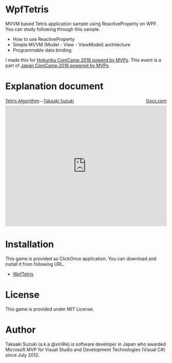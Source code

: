 # WpfTetris

MVVM based Tetris application sample using ReactiveProperty on WPF. You can study following through this sample.

* How to use ReactiveProperty
* Simple MVVM (Model - View - ViewModel) architecture
* Programmable data binding

I made this for [Hokuriku ComCamp 2016 powerd by MVPs](http://hokurikucomcamp.connpass.com/event/23628/).
This event is a part of [Japan ComCamp 2016 powered by MVPs](https://technet.microsoft.com/ja-jp/mt637807).



# Explanation document

<div style="width: 608px; max-width: 100%; margin-bottom:5px;"><a href="https://docs.com/xin9le/7952/tetris-algorithm?c=jAeeUb" title="Tetris Algorithm" target="_blank" style="font-family: 'Segoe UI'">Tetris Algorithm</a><span style="font-family: 'Segoe UI Light'">—</span><a href="https://docs.com/xin9le" target="_blank" style="font-family: 'Segoe UI'">Takaaki Suzuki</a><a style="float: right; font-family: 'Segoe UI'" href="https://docs.com/xin9le/7952/tetris-algorithm?c=jAeeUb" target="_blank">Docs.com</a></div><iframe src="https://docs.com/d/embed/D25194623-6358-2744-4120-001198989018%7eM6e212294-6895-8c92-323d-377eb21dfba2" frameborder="0" scrolling="no" width="608px" height="376px" style="max-width:100%" allowfullscreen="False"></iframe>



# Installation

This game is provided as ClickOnce application. 
You can download and install it from following URL.

* [WpfTetris](http://clickonceget.azurewebsites.net/app/WpfTetris)




# License

This game is provided under MIT License.




# Author

Takaaki Suzuki (a.k.a @xin9le) is software developer in Japan who awarded Microsoft MVP for Visual Studio and Development Technologies (Visual C#) since July 2012.
